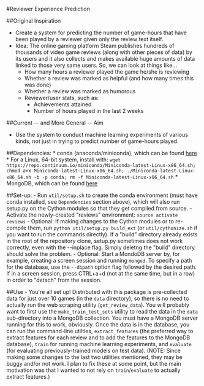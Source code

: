 #Reviewer Experience Prediction

##Original Inspiration
- Create a system for predicting the number of game-hours that have been played by a reviewer given only the review text itself.
- Idea: The online gaming platform Steam publishes hundreds of thousands of video game reviews (along with other pieces of data) by its users and it also collects and makes available huge amounts of data linked to those very same users. So, we can look at things like...
    * How many hours a reviewer played the game he/she is reviewing
    * Whether a review was marked as helpful (and how many times this was done)
    * Whether a review was marked as humorous
    * Reviewer/user stats, such as:
        - Achievements attained
        - Number of hours played in the last 2 weeks

##Current -- and More General -- Aim
- Use the system to conduct machine learning experiments of various kinds, not just in trying to predict number of game-hours played.

##Dependencies:
    * conda (anaconda/miniconda), which can be found [here](http://conda.pydata.org/miniconda.html)
        * For a Linux, 64-bit system, install with:
            ```wget https://repo.continuum.io/miniconda/Miniconda-latest-Linux-x86_64.sh; chmod a+x Miniconda-latest-Linux-x86_64.sh; ./Miniconda-latest-Linux-x86_64.sh -b -p conda; rm -f Miniconda-latest-Linux-x86_64.sh```
    * MongoDB, which can be found [here](https://www.mongodb.org/downloads)

##Set-up:
    - Run ```util/setup.sh``` to create the conda environment (must have conda installed, see `Dependencies` section above), which will also run setup.py on the Cython modules so that they get compiled from source.
    - Activate the newly-created "reviews" environment: ```source activate reviews```
    - Optional: If making changes to the Cython modules or to re-compile them, run ```python util/setup.py build_ext``` (or ```util/cythonize.sh``` if you want to run the commands directly). If a "build" directory already exists in the root of the repository clone, setup.py sometimes does not work correctly, even with the --inplace flag. Simply deletng the "build" directory should solve the problem.
    - Optional: Start a MondoDB server by, for example, creating a screen session and running ```mongod```. To specify a path for the database, use the ```--dbpath``` option flag followed by the desired path. If in a screen session, press CTRL+a+d (not at the same time, but in a row) in order to "detach" from the session.

##Use
    - You're all set up! Distributed with this package is pre-collected data for just over 10 games (in the `data` directory), so there is no need to actually run the web scraping utility (```get_review_data```). You will probably want to first use the ```make_train_test_sets``` utility to read the data in the ```data``` sub-directory into a MongoDB collection. You must have a MongoDB server running for this to work, obviously. Once the data is in the database, you can run the command-line utilties, ```extract_features``` (the preferred way to extract features for each review and to add the features to the MongoDB database), ```train``` for running machine learning experiments, and ```evaluate``` (for evaluating previously-trained models on test data). (NOTE: Since making some changes to the last two utilities mentioned, they may be buggy and/or not work. I plan to fix these at some point, but the main motivation was that I wanted to not rely on ```train```/```evaluate``` to actually extract features.)
